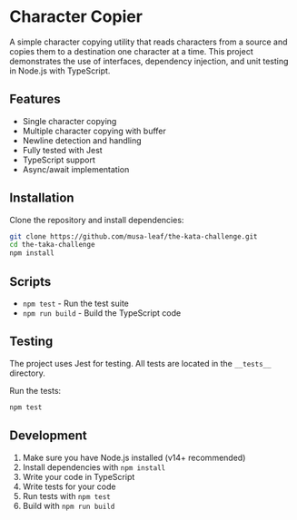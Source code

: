 # Character Copier

A simple character copying utility that reads characters from a source and copies them to a destination one character at a time. This project demonstrates the use of interfaces, dependency injection, and unit testing in Node.js with TypeScript.

## Features

- Single character copying
- Multiple character copying with buffer
- Newline detection and handling
- Fully tested with Jest
- TypeScript support
- Async/await implementation

## Installation

Clone the repository and install dependencies:

```bash
git clone https://github.com/musa-leaf/the-kata-challenge.git
cd the-taka-challenge
npm install
```

## Scripts

- `npm test` - Run the test suite
- `npm run build` - Build the TypeScript code

## Testing

The project uses Jest for testing. All tests are located in the `__tests__` directory.

Run the tests:
```bash
npm test
```

## Development

1. Make sure you have Node.js installed (v14+ recommended)
2. Install dependencies with `npm install`
3. Write your code in TypeScript
4. Write tests for your code
5. Run tests with `npm test`
6. Build with `npm run build`

